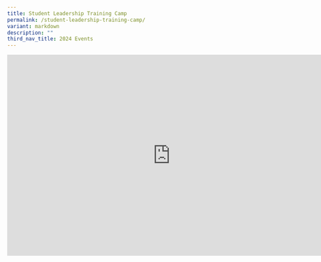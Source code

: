 ```yaml
---
title: Student Leadership Training Camp
permalink: /student-leadership-training-camp/
variant: markdown
description: ""
third_nav_title: 2024 Events
---
```

<iframe allowfullscreen="true" height="469" width="760" frameborder="0" src="https://docs.google.com/presentation/d/e/2PACX-1vTm6VYChJPOHJYBEVoc7Y3MVsVZxm1fmQxMIJysg3tl05zCFYtoHq5X34fASO8Poz1Er6VYsNBkYLmP/embed?start=true&amp;loop=true&amp;delayms=3000"></iframe>
